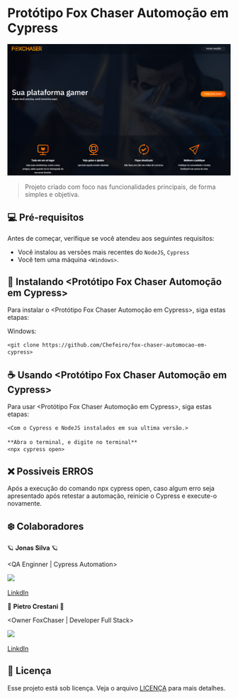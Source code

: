# Protótipo Fox Chaser Automoção em Cypress

<img src="imagemprincipal.png" alt="Fox Chaser">

> Projeto criado com foco nas funcionalidades principais, de forma simples e objetiva.

## 💻 Pré-requisitos

Antes de começar, verifique se você atendeu aos seguintes requisitos:

- Você instalou as versões mais recentes do `NodeJS`, `Cypress`
- Você tem uma máquina `<Windows>`.

## 🚀 Instalando <Protótipo Fox Chaser Automoção em Cypress>

Para instalar o <Protótipo Fox Chaser Automoção em Cypress>, siga estas etapas:


Windows:

```
<git clone https://github.com/Chefeiro/fox-chaser-automocao-em-cypress>
```

## ☕ Usando <Protótipo Fox Chaser Automoção em Cypress>

Para usar <Protótipo Fox Chaser Automoção em Cypress>, siga estas etapas:

```
<Com o Cypress e NodeJS instalados em sua ultima versão.>

**Abra o terminal, e digite no terminal**
<npx cypress open>

```

## ❌ Possiveis ERROS

Após a execução do comando npx cypress open, caso algum erro seja apresentado após retestar a automação, reinicie o Cypress e execute-o novamente.

## ❄️ Colaboradores

 🪐 **Jonas Silva** 🪐

<QA Enginner | Cypress Automation>

 <img src="https://img.shields.io/badge/LinkedIn-0077B5?style=for-the-badge&logo=linkedin&logoColor=white" /> 

 [LinkdIn](https://www.linkedin.com/in/jonas-ferreira-a78200232/)

 🦊 **Pietro Crestani** 🦊

 <Owner FoxChaser | Developer Full Stack>

 <img src="https://img.shields.io/badge/LinkedIn-0077B5?style=for-the-badge&logo=linkedin&logoColor=white" /> 

 [LinkdIn](https://www.linkedin.com/in/pietro-crestani-b1515b21b)

## 📝 Licença

Esse projeto está sob licença. Veja o arquivo [LICENÇA](LICENSE.md) para mais detalhes.



